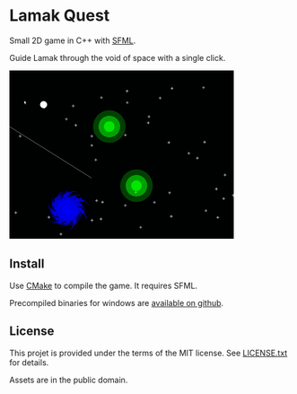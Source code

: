 Lamak Quest
===========

Small 2D game in C++ with [SFML](https://www.sfml-dev.org).

Guide Lamak through the void of space with a single click.

![example level](example.gif)

Install
-------

Use [CMake](https://cmake.org) to compile the game. It requires SFML.

Precompiled binaries for windows are [available on github](https://github.com/kimci86/LamakQuest/releases).

License
-------

This projet is provided under the terms of the MIT license.
See [LICENSE.txt](LICENSE.txt) for details.

Assets are in the public domain.
